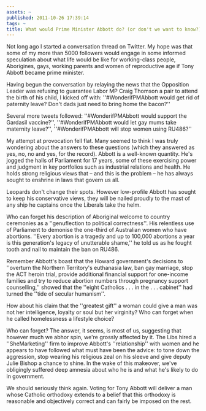 ```yaml
---
assets: ~
published: 2011-10-26 17:39:14
tags: ~
title: What would Prime Minister Abbott do? (or don't we want to know?)
---
```

Not long ago I started a conversation thread on Twitter. My hope was that some of my more than 5000 followers would engage in some informed speculation about what life would be like for working-class people, Aborigines, gays, working parents and women of reproductive age if Tony Abbott became prime minister.

Having begun the conversation by relaying the news that the Opposition Leader was refusing to guarantee Labor MP Craig Thomson a pair to attend the birth of his child, I kicked off with: ''#WonderifPMAbbott would get rid of paternity leave? Don't dads just need to bring home the bacon?''

Several more tweets followed: ''#WonderifPMAbbott would support the Gardasil vaccine?'', ''#WonderifPMAbbott would let gay mums take maternity leave?'', ''#WonderifPMAbbott will stop women using RU486?''

My attempt at provocation fell flat. Many seemed to think I was truly wondering about the answers to these questions (which they answered as yes, no, no and yes, for the record).
Abbott is a well-known quantity. He's jogged the halls of Parliament for 17 years, some of these exercising power and judgment in key portfolios such as industrial relations and health. He holds strong religious views that – and this is the problem – he has always sought to enshrine in laws that govern us all.

Leopards don't change their spots. However low-profile Abbott has sought to keep his conservative views, they will be nailed proudly to the mast of any ship he captains once the Liberals take the helm.

Who can forget his description of Aboriginal welcome to country ceremonies as a ''genuflection to political correctness''. His relentless use of Parliament to demonise the one-third of Australian women who have abortions. ''Every abortion is a tragedy and up to 100,000 abortions a year is this generation's legacy of unutterable shame,'' he told us as he fought tooth and nail to maintain the ban on RU486.

Remember Abbott's boast that the Howard government's decisions to ''overturn the Northern Territory's euthanasia law, ban gay marriage, stop the ACT heroin trial, provide additional financial support for one-income families and try to reduce abortion numbers through pregnancy support counselling,'' showed that the ''eight Catholics . . . in the . . . cabinet'' had turned the ''tide of secular humanism''. 

How about his claim that the ''greatest gift'' a woman could give a man was not her intelligence, loyalty or soul but her virginity? Who can forget when he called homelessness a lifestyle choice?

Who can forget? The answer, it seems, is most of us, suggesting that however much we abhor spin, we're grossly affected by it. The Libs hired a ''SheMarketing'' firm to improve Abbott's ''relationship'' with women and he appears to have followed what must have been the advice: to tone down the aggression, stop wearing his religious zeal on his sleeve and give deputy Julie Bishop a chance to shine. In the wake of this makeover, we've obligingly suffered deep amnesia about who he is and what he's likely to do in government. 

We should seriously think again. Voting for Tony Abbott will deliver a man whose Catholic orthodoxy extends to a belief that this orthodoxy is reasonable and objectively correct and can fairly be imposed on the rest.